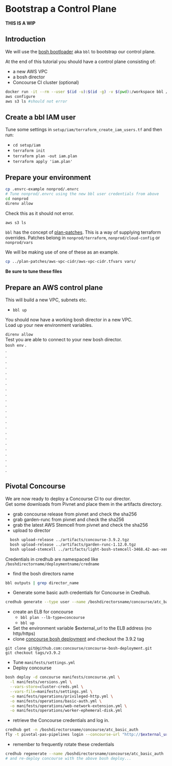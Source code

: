 # Bootstrap a Control Plane

**THIS IS A WIP**

## Introduction

We will use the [bosh bootloader](https://github.com/cloudfoundry/bosh-bootloader) aka `bbl` to bootstrap our control plane.

At the end of this tutorial you should have a control plane consisting of:

* a new AWS VPC
* a bosh director
* Concourse CI cluster (optional)

```bash
docker run -it --rm --user $(id -u):$(id -g) -v $(pwd):/workspace bbl /bin/bash
aws configure
aws s3 ls #should not error

```

## Create a bbl IAM user

Tune some settings in `setup/iam/terraform_create_iam_users.tf` and then run:
* `cd setup/iam`
* `terraform init`
* `terraform plan -out iam.plan`
* `terraform apply 'iam.plan'`

## Prepare your environment

``` bash
cp .envrc-example nonprod/.envrc
# Tune nonprod/.envrc using the new bbl user credentials from above
cd nonprod
direnv allow
```
Check this as it should not error.

``` bash
aws s3 ls
```

`bbl` has the concept of [plan-patches](https://github.com/cloudfoundry/bosh-bootloader/tree/master/plan-patches). This is a way of supplying terraform overrides. Patches belong in `nonprod/terraform`, `nonprod/cloud-config` or `nonprod/vars`  

We will be making use of one of these as an example.  

``` bash
cp ../plan-patches/aws-vpc-cidr/aws-vpc-cidr.tfvars vars/
```
**Be sure to tune these files**

## Prepare an AWS control plane

This will build a new VPC, subnets etc.  

* `bbl up`

You should now have a working bosh director in a new VPC.  
Load up your new environment variables.  

`direnv allow`  
Test you are able to connect to your new bosh director.  
`bosh env`
.  
.  
.  
.  
.  
.  
.  
.  
.  
.  
.  
.  
.  
.  
.  
.  
.  
.  
.  
.  
.  
.  
.  
.  

## Pivotal Concourse

We are now ready to deploy a Concourse CI to our director.  
Get some downloads from Pivnet and place them in the artifacts directory.

* grab concourse release from pivnet and check the sha256
* grab garden-runc from pivnet and check the sha256
* grab the latest AWS Stemcell from pivnet and check the sha256
* upload to director
```bash
  bosh upload-release ../artifacts/concourse-3.9.2.tgz
  bosh upload-release ../artifacts/garden-runc-1.12.0.tgz
  bosh upload-stemcell ../artifacts/light-bosh-stemcell-3468.42-aws-xen-hvm-ubuntu-trusty-go_agent.tgz
```
Credentials in credhub are namespaced like `/boshdirectorname/deploymentname/credname`
* find the bosh directors name
```bash
bbl outputs | grep director_name
```
* Generate some basic auth credentials for Concourse in Credhub.
```bash
credhub generate --type user --name /boshdirectorsname/concourse/atc_basic_auth
```
* create an ELB for concourse
  * `bbl plan --lb-type=concourse`
  * `bbl up`
* Set the environment variable $external_url to the ELB address (no http/https)
* clone [concourse bosh deployment](https://github.com/concourse/concourse-bosh-deployment) and checkout the 3.9.2 tag
```
git clone git@github.com:concourse/concourse-bosh-deployment.git
git checkout tags/v3.9.2
```
* Tune `manifests/settings.yml`
* Deploy concourse
```bash
bosh deploy -d concourse manifests/concourse.yml \
  -l manifests/versions.yml \
  --vars-store=cluster-creds.yml \
  --vars-file=manifests/settings.yml \
  -o manifests/operations/privileged-http.yml \
  -o manifests/operations/basic-auth.yml \
  -o manifests/operations/web-network-extension.yml \
  -o manifests/operations/worker-ephemeral-disk.yml
```
* retrieve the Concourse credentials and log in.
```bash
credhub get -n /boshdirectorsname/concourse/atc_basic_auth
fly -t pivotal-pas-pipelines login --concourse-url "http://$external_url"
```
* remember to frequently rotate these credentials
```bash
credhub regenerate --name /boshdirectorsname/concourse/atc_basic_auth
# and re-deploy concourse with the above bosh deploy...
```
